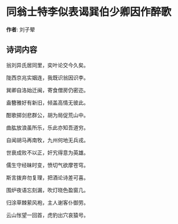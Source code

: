 # 同翁士特李似表谒巽伯少卿因作醉歌

**作者**: 刘子翚

## 诗词内容

翁刘异氏居同里，奕叶论交今久矣。

陇西京兆实姻连，我既识翁因识李。

巽卿自洛始迁闽，寄食僧房仍密迩。

盍簪雅好有新旧，倾盖高情无彼此。

酣歌掷剑悲群公，胡为局促荒山中。

曲肱放浪虽所乐，乐此亦知吾道穷。

自闻胡马再南牧，九州何地无兵戎。

世衰成败不以正，奸宄得意为英雄。

儒生守经昧时变，愤切气欲摩苍穹。

斯言拨弃勿复理，把酒论诗差可喜。

围炉夜语忘刻漏，吹灯晓色盈窗几。

归涂草棘萦风袍，主人谢客仆御劳。

云山怅望一回首，虎豹出穴哀猿号。

